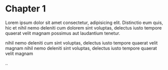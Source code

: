# Chapter 1

Lorem ipsum dolor sit amet consectetur, adipisicing elit. Distinctio eum quis, hic et 
nihil nemo deleniti cum dolorem sint voluptas, delectus iusto tempore quaerat velit magnam 
possimus aut laudantium tenetur.

nihil nemo deleniti cum sint voluptas, delectus iusto tempore quaerat velit magnam nihil nemo deleniti  sint voluptas, delectus iusto tempore quaerat velit magnam 

..